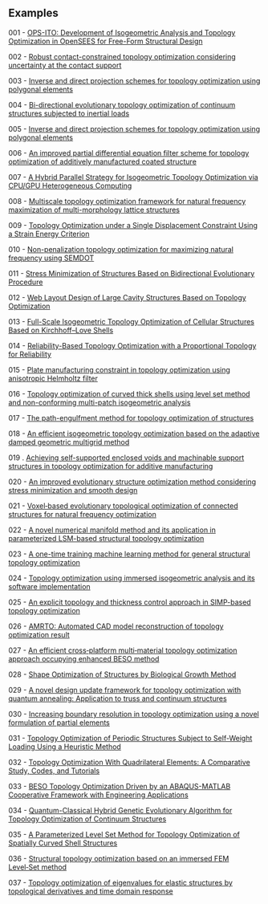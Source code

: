 ## Examples

001 - [OPS-ITO: Development of Isogeometric Analysis and Topology Optimization in OpenSEES for Free-Form Structural Design](https://doi.org/10.1016/j.cad.2023.103517)

002 - [Robust contact-constrained topology optimization considering uncertainty at the contact support](https://www.researchsquare.com/article/rs-3275237/v1)

003 - [Inverse and direct projection schemes for topology optimization using polygonal elements](https://www.researchgate.net/publication/347079140_Inverse_and_direct_projection_schemes_for_topology_optimization_using_polygonal_elements)

004 - [Bi-directional evolutionary topology optimization of continuum structures subjected to inertial loads](https://doi.org/10.1016/j.advengsoft.2020.102897)

005 - [Inverse and direct projection schemes for topology optimization using polygonal elements](https://www.researchgate.net/publication/347079140_Inverse_and_direct_projection_schemes_for_topology_optimization_using_polygonal_elements)

006 - [An improved partial differential equation filter scheme for topology optimization of additively manufactured coated structure](https://doi.org/10.1016/j.compstruc.2023.107147)

007 - [A Hybrid Parallel Strategy for Isogeometric Topology Optimization via CPU/GPU Heterogeneous Computing](https://doi.org/10.32604/cmes.2023.029177)

008 -  [Multiscale topology optimization framework for natural frequency maximization of multi-morphology lattice structures](https://doi.org/10.1016/j.compstruct.2023.117720)

009 - [Topology Optimization under a Single Displacement Constraint Using a Strain Energy Criterion](https://doi.org/10.3390/applmech4020031)

010 - [Non-penalization topology optimization for maximizing natural frequency using SEMDOT](https://www.researchgate.net/publication/372506078_Non-penalization_topology_optimization_for_maximizing_natural_frequency_using_SEMDOT)

011 - [Stress Minimization of Structures Based on Bidirectional Evolutionary Procedure](https://doi.org/10.1061/(ASCE)ST.1943-541X.0002264)

012 - [Web Layout Design of Large Cavity Structures Based on Topology Optimization](https://www.techscience.com/CMES/v138n3/54960)

013 - [Full-Scale Isogeometric Topology Optimization of Cellular Structures Based on Kirchhoff–Love Shells](https://www.techscience.com/CMES/v139n3/55627)

014 - [Reliability-Based Topology Optimization with a Proportional Topology for Reliability](https://doi.org/10.3390/aerospace11060435)

015 - [Plate manufacturing constraint in topology optimization using anisotropic Helmholtz filter](http://dx.doi.org/10.21203/rs.3.rs-3623856/v1)

016 - [Topology optimization of curved thick shells using level set method and non-conforming multi-patch isogeometric analysis](https://doi.org/10.1016/j.cma.2024.117205)

017 - [The path-engulfment method for topology optimization of structures](https://doi.org/10.1016/j.advengsoft.2024.103715)

018 - [An efficient isogeometric topology optimization based on the adaptive damped geometric multigrid method](https://doi.org/10.1016/j.advengsoft.2024.103712)

019 . [Achieving self-supported enclosed voids and machinable support structures in topology optimization for additive manufacturing](https://doi.org/10.1007/s00158-024-03858-z)

020 - [An improved evolutionary structure optimization method considering stress minimization and smooth design](https://doi.org/10.1002/nme.7551)

021 - [Voxel‑based evolutionary topological optimization of connected structures for natural frequency optimization](https://doi.org/10.1007/s10999-024-09722-8)

022 - [A novel numerical manifold method and its application in parameterized LSM-based structural topology optimization](https://doi.org/10.1016/j.cma.2023.116457)

023 - [A one-time training machine learning method for general structural topology optimization](https://doi.org/10.1016/j.tws.2024.112595)

024 - [Topology optimization using immersed isogeometric analysis and its software implementation](https://doi.org/10.1016/j.cma.2024.117374)

025 - [An explicit topology and thickness control approach in SIMP-based topology optimization](https://doi.org/10.1016/j.compstruc.2024.107631)

026 - [AMRTO: Automated CAD model reconstruction of topology optimization result](https://doi.org/10.1016/j.cma.2024.117673)

027 - [An efficient cross‑platform multi‑material topology optimization approach occupying enhanced BESO method](https://doi.org/10.1007/s11012-024-01916-w)

028 - [Shape Optimization of Structures by Biological Growth Method](https://doi.org/10.3390/app14146245)

029 - [A novel design update framework for topology optimization with quantum annealing: Application to truss and continuum structures](https://doi.org/10.1016/j.cma.2025.117746)

030 - [Increasing boundary resolution in topology optimization using a novel formulation of partial elements](https://doi.org/10.1007/s00158-025-04009-8)

031 - [Topology Optimization of Periodic Structures Subject to Self-Weight Loading Using a Heuristic Method](https://doi.org/10.3390/ma17225652)

032 -  [Topology Optimization With Quadrilateral Elements: A Comparative Study, Codes, and Tutorials](https://doi.org/10.1002/cae.70031)

033 - [BESO Topology Optimization Driven by an ABAQUS-MATLAB Cooperative Framework with Engineering Applications](https://doi.org/10.3390/app15094924)

034 - [Quantum-Classical Hybrid Genetic Evolutionary Algorithm for Topology Optimization of Continuum Structures](http://dx.doi.org/10.1002/nme.70073)

035 - [A Parameterized Level Set Method for Topology Optimization of Spatially Curved Shell Structures](https://doi.org/10.1016/j.tws.2025.113680)

036 - [Structural topology optimization based on an immersed FEM Level‑Set method](https://doi.org/10.1007/s00158-025-04083-y)

037 - [Topology optimization of eigenvalues for elastic structures by topological derivatives and time domain response](http://dx.doi.org/10.1299/mej.25-00129)
